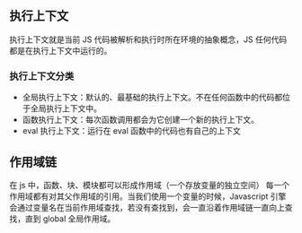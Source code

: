 ## 执行上下文
执行上下文就是当前 JS 代码被解析和执行时所在环境的抽象概念，JS 任何代码都是在执行上下文中运行的。

### 执行上下文分类
- 全局执行上下文：默认的、最基础的执行上下文。不在任何函数中的代码都位于全局执行上下文中。
- 函数执行上下文：每次函数调用都会为它创建一个新的执行上下文。
- eval 执行上下文：运行在 eval 函数中的代码也有自己的上下文

## 作用域链
在 js 中，函数、块、模块都可以形成作用域（一个存放变量的独立空间）
每一个作用域都有对其父作用域的引用。当我们使用一个变量的时候，Javascript 引擎会通过变量名在当前作用域查找，若没有查找到，会一直沿着作用域链一直向上查找，直到 global 全局作用域。
